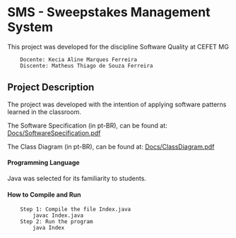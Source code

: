# SMS - Sweepstakes Management System
This project was developed for the discipline Software Quality at CEFET MG

        Docente: Kecia Aline Marques Ferreira
	    Discente: Matheus Thiago de Souza Ferreira

## Project Description
The project was developed with the intention of applying software patterns learned in the classroom.

The Software Specification (in pt-BR), can be found at: [Docs/SoftwareSpecification.pdf](https://github.com/matheustheus27/sweepstakes_management_system/tree/main/Docs/SoftwareSpecification.pdf)

The Class Diagram (in pt-BR), can be found at: [Docs/ClassDiagram.pdf](https://github.com/matheustheus27/sweepstakes_management_system/tree/main/Docs/ClassDiagram.pdf)
#### Programming Language
Java was selected for its familiarity to students.

#### How to Compile and Run
        Step 1: Compile the file Index.java
            javac Index.java
        Step 2: Run the program
            java Index